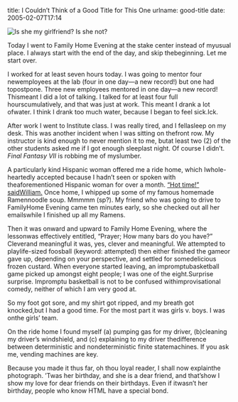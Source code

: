 title: I Couldn&#x02bc;t Think of a Good Title for This One
urlname: good-title
date: 2005-02-07T17:14

![Is she my girlfriend? Is she not?](https://dl.dropboxusercontent.com/s/y2p1ehzim6mbojm/20050207-girlfriend-pose.jpg)

Today I went to Family Home Evening at the stake center instead of myusual place. I always start with the end of the day, and skip thebeginning. Let me start over.

I worked for at least seven hours today. I was going to mentor four newemployees at the lab (four in one day&mdash;a new record!) but one had topostpone. Three new employees mentored in one day&mdash;a new record! Thismeant I did a lot of talking. I talked for at least four full hourscumulatively, and that was just at work. This meant I drank a lot ofwater. I think I drank too much water, because I began to feel sick.Ick.

After work I went to Institute class. I was really tired, and I fellasleep on my desk. This was another incident when I was sitting on thefront row. My instructor is kind enough to never mention it to me, butat least two (2) of the other students asked me if I got enough sleeplast night. Of course I didn&#x02bc;t. _Final Fantasy VII_ is robbing me of myslumber.

A particularly kind Hispanic woman offered me a ride home, which Iwhole-heartedly accepted because I hadn&#x02bc;t seen or spoken with theaforementioned Hispanic woman for over a month. [&ldquo;Hot time!&rdquo; saidWilliam.](http://www.homestarrunner.com/sbemail123.html) Once home, I whipped up some of my famous homemade Ramennoodle soup. Mmmmm (sp?). My friend who was going to drive to FamilyHome Evening came ten minutes early, so she checked out all her emailswhile I finished up all my Ramens.

Then it was onward and upward to Family Home Evening, where the lessonwas effectively entitled, &ldquo;Prayer; How many bars do you have?&rdquo; Cleverand meaningful it was, yes, clever and meaningful. We attempted to playlife-sized foosball (keyword: attempted) then either finished the gameor gave up, depending on your perspective, and settled for somedelicious frozen custard. When everyone started leaving, an impromptubasketball game picked up amongst eight people; I was one of the eight.Surprise surprise. Impromptu basketball is not to be confused withimprovisational comedy, neither of which I am very good at.

So my foot got sore, and my shirt got ripped, and my breath got knocked,but I had a good time. For the most part it was girls v. boys. I was onthe girls&#x02bc; team.

On the ride home I found myself (a) pumping gas for my driver, (b)cleaning my driver&#x02bc;s windshield, and (c) explaining to my driver thedifference between deterministic and nondeterministic finite statemachines. If you ask me, vending machines are key.

Because you made it thus far, oh thou loyal reader, I shall now explainthe photograph. &#x02bc;Twas her birthday, and she is a dear friend, and that&#x02bc;show I show my love for dear friends on their birthdays. Even if itwasn&#x02bc;t her birthday, people who know HTML have a special bond.